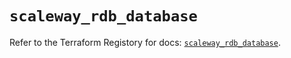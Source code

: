 # `scaleway_rdb_database`

Refer to the Terraform Registory for docs: [`scaleway_rdb_database`](https://registry.terraform.io/providers/scaleway/scaleway/2.22.0/docs/resources/rdb_database).
